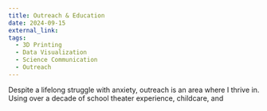 ```yaml
---
title: Outreach & Education
date: 2024-09-15
external_link: 
tags:
  - 3D Printing
  - Data Visualization
  - Science Communication
  - Outreach
---
```


Despite a lifelong struggle with anxiety, outreach is an area where I thrive in. Using over a decade of school theater experience, childcare, and 

<!--more-->
